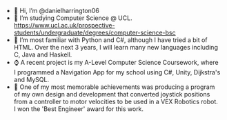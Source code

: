 - 👋 Hi, I’m @danielharrington06
- 👀 I’m studying Computer Science @ UCL. https://www.ucl.ac.uk/prospective-students/undergraduate/degrees/computer-science-bsc
- 🌱 I’m most familiar with Python and C#, although I have tried a bit of HTML. Over the next 3 years, I will learn many new languages including C, Java and Haskell.
- ⌚ A recent project is my A-Level Computer Science Coursework, where I programmed a Navigation App for my school using C#, Unity, Dijkstra's and MySQL.
- 🥇 One of my most memorable achievements was producing a program of my own design and development that converted joystick positions from a controller to motor velocities to be used in a VEX Robotics robot. I won the 'Best Engineer' award for this work.

<!---
danielharrington06/danielharrington06 is a ✨ special ✨ repository because its `README.md` (this file) appears on your GitHub profile.
You can click the Preview link to take a look at your changes.
--->
